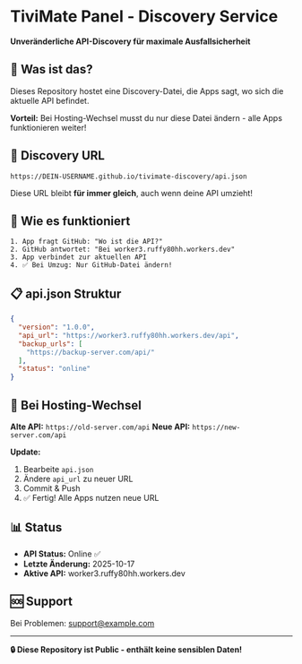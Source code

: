 # TiviMate Panel - Discovery Service

**Unveränderliche API-Discovery für maximale Ausfallsicherheit**

## 🎯 Was ist das?

Dieses Repository hostet eine Discovery-Datei, die Apps sagt, wo sich die aktuelle API befindet.

**Vorteil:** Bei Hosting-Wechsel musst du nur diese Datei ändern - alle Apps funktionieren weiter!

## 📡 Discovery URL

```
https://DEIN-USERNAME.github.io/tivimate-discovery/api.json
```

Diese URL bleibt **für immer gleich**, auch wenn deine API umzieht!

## 🔄 Wie es funktioniert

```
1. App fragt GitHub: "Wo ist die API?"
2. GitHub antwortet: "Bei worker3.ruffy80hh.workers.dev"
3. App verbindet zur aktuellen API
4. ✅ Bei Umzug: Nur GitHub-Datei ändern!
```

## 📋 api.json Struktur

```json
{
  "version": "1.0.0",
  "api_url": "https://worker3.ruffy80hh.workers.dev/api",
  "backup_urls": [
    "https://backup-server.com/api/"
  ],
  "status": "online"
}
```

## 🔧 Bei Hosting-Wechsel

**Alte API:** `https://old-server.com/api`
**Neue API:** `https://new-server.com/api`

**Update:**
1. Bearbeite `api.json`
2. Ändere `api_url` zu neuer URL
3. Commit & Push
4. ✅ Fertig! Alle Apps nutzen neue URL

## 📊 Status

- **API Status:** Online ✅
- **Letzte Änderung:** 2025-10-17
- **Aktive API:** worker3.ruffy80hh.workers.dev

## 🆘 Support

Bei Problemen: support@example.com

---

**🔒 Diese Repository ist Public - enthält keine sensiblen Daten!**

